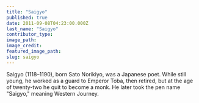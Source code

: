 ```yaml
---
title: "Saigyo"
published: true
date: 2011-09-08T04:23:00.000Z
last_name: "Saigyo"
contributor_type:
image_path:
image_credit:
featured_image_path:
slug: saigyo
---
```


Saigyo (1118–1190), born Sato Norikiyo, was a Japanese poet. While still young, he worked as a guard to Emperor Toba, then retired, but at the age of twenty-two he quit to become a monk. He later took the pen name "Saigyo," meaning Western Journey.

